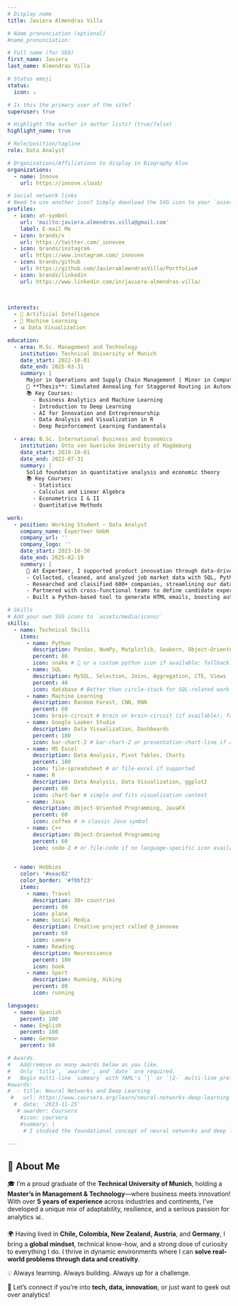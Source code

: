 ```yaml
---
# Display name
title: Javiera Almendras Villa

# Name pronunciation (optional)
#name_pronunciation: 

# Full name (for SEO)
first_name: Javiera
last_name: Almendras Villa

# Status emoji
status:
  icon: ☕️

# Is this the primary user of the site?
superuser: true

# Highlight the author in author lists? (true/false)
highlight_name: true

# Role/position/tagline
role: Data Analyst

# Organizations/Affiliations to display in Biography blox
organizations:
  - name: Innove
    url: https://innove.cloud/

# Social network links
# Need to use another icon? Simply download the SVG icon to your `assets/media/icons/` folder.
profiles:
  - icon: at-symbol
    url: 'mailto:javiera.almendras.villa@gmail.com'
    label: E-mail Me
  - icon: brands/x
    url: https://twitter.com/_innovee
  - icon: brands/instagram
    url: https://www.instagram.com/_innovee
  - icon: brands/github
    url: https://github.com/JavieraAlmendrasVilla/Portfolio#
  - icon: brands/linkedin
    url: https://www.linkedin.com/in/javiera-almendras-villa/
  
  

interests:
  - 🌟 Artificial Intelligence
  - 🤖 Machine Learning
  - 📊 Data Visualization

education:
  - area: M.Sc. Management and Technology  
    institution: Technical University of Munich  
    date_start: 2022-10-01  
    date_end: 2025-03-31  
    summary: |
      Major in Operations and Supply Chain Management | Minor in Computer Engineering  
      🧠 **Thesis**: Simulated Annealing for Staggered Routing in Autonomous Mobility-on-Demand  
      📚 Key Courses:  
        - Business Analytics and Machine Learning  
        - Introduction to Deep Learning  
        - AI for Innovation and Entrepreneurship  
        - Data Analysis and Visualization in R  
        - Deep Reinforcement Learning Fundamentals

  - area: B.Sc. International Business and Economics  
    institution: Otto von Guericke University of Magdeburg  
    date_start: 2019-10-01  
    date_end: 2022-07-31  
    summary: |
      Solid foundation in quantitative analysis and economic theory  
      📚 Key Courses:  
        - Statistics  
        - Calculus and Linear Algebra  
        - Econometrics I & II  
        - Quantitative Methods

work:
  - position: Working Student – Data Analyst  
    company_name: Experteer GmbH  
    company_url: ''  
    company_logo: ''  
    date_start: 2023-10-30  
    date_end: 2025-02-19  
    summary: |
      🚀 At Experteer, I supported product innovation through data-driven insights:  
      - Collected, cleaned, and analyzed job market data with SQL, Python, and Excel to improve ML models  
      - Researched and classified 600+ companies, streamlining our database for more accurate search results  
      - Partnered with cross-functional teams to define candidate expertise and enhance talent matching—cutting delivery time by 50%  
      - Built a Python-based tool to generate HTML emails, boosting automation and saving 90% of manual effort

# Skills
# Add your own SVG icons to `assets/media/icons/`
skills:
  - name: Technical Skills
    items:
      - name: Python
        description: Pandas, NumPy, Matplotlib, Seaborn, Object-Oriented Programming
        percent: 80
        icon: snake # 🐍 or a custom python icon if available; fallback: code-bracket
      - name: SQL
        description: MySQL, Selection, Joins, Aggregation, CTE, Views
        percent: 40
        icon: database # Better than circle-stack for SQL-related work
      - name: Machine Learning
        description: Random Forest, CNN, RNN
        percent: 60
        icon: brain-circuit # brain or brain-circuit (if available); fallback: cpu or chip
      - name: Google Looker Studio
        description: Data Visualization, Dashboards
        percent: 100
        icon: bar-chart-2 # bar-chart-2 or presentation-chart-line if available
      - name: MS Excel
        description: Data Analysis, Pivot Tables, Charts
        percent: 100
        icon: file-spreadsheet # or file-excel if supported
      - name: R
        description: Data Analysis, Data Visualization, ggplot2
        percent: 60
        icon: chart-bar # simple and fits visualization context
      - name: Java
        description: Object-Oriented Programming, JavaFX
        percent: 60
        icon: coffee # ☕ classic Java symbol
      - name: C++
        description: Object-Oriented Programming
        percent: 60
        icon: code-2 # or file-code if no language-specific icon available

        
  - name: Hobbies
    color: '#eeac02'
    color_border: '#f0bf23'
    items:
      - name: Travel
        description: 30+ countries
        percent: 80
        icon: plane
      - name: Social Media
        description: Creative project called @_innovee
        percent: 60
        icon: camera
      - name: Reading
        description: Neuroscience
        percent: 100
        icon: book
      - name: Sport
        description: Running, Hiking
        percent: 80
        icon: running

languages:
  - name: Spanish
    percent: 100
  - name: English
    percent: 100
  - name: German
    percent: 60

# Awards.
#   Add/remove as many awards below as you like.
#   Only `title`, `awarder`, and `date` are required.
#   Begin multi-line `summary` with YAML's `|` or `|2-` multi-line prefix and indent 2 spaces below.
#awards:
#  - title: Neural Networks and Deep Learning
 #   url: https://www.coursera.org/learn/neural-networks-deep-learning
  #  date: '2023-11-25'
   # awarder: Coursera
    #icon: coursera
    #summary: |
     # I studied the foundational concept of neural networks and deep learning. By the end, I was familiar with the significant technological trends driving the rise of deep learning; build, train, and apply fully connected deep neural networks; implement efficient (vectorized) neural networks; identify key parameters in a neural network’s architecture; and apply deep learning to your own applications.
  
---
```


## 👋 About Me



🎓 I’m a proud graduate of the **Technical University of Munich**, holding a **Master’s in Management & Technology**—where business meets innovation! With over **5 years of experience** across industries and continents, I’ve developed a unique mix of adaptability, resilience, and a serious passion for analytics 📊.


🌍 Having lived in **Chile, Colombia, New Zealand, Austria**, and **Germany**, I bring a **global mindset**, technical know-how, and a strong dose of curiosity to everything I do. I thrive in dynamic environments where I can **solve real-world problems through data and creativity**.

💡 Always learning. Always building. Always up for a challenge.

🤝 Let’s connect if you’re into **tech, data, innovation**, or just want to geek out over analytics!
